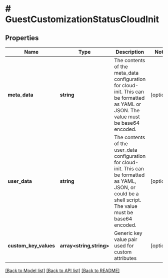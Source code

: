 # # GuestCustomizationStatusCloudInit

## Properties

Name | Type | Description | Notes
------------ | ------------- | ------------- | -------------
**meta_data** | **string** | The contents of the meta_data configuration for cloud-init. This can be formatted as YAML or JSON. The value must be base64 encoded. | [optional]
**user_data** | **string** | The contents of the user_data configuration for cloud-init. This can be formatted as YAML, JSON, or could be a shell script. The value must be base64 encoded. | [optional]
**custom_key_values** | **array<string,string>** | Generic key value pair used for custom attributes | [optional]

[[Back to Model list]](../../README.md#models) [[Back to API list]](../../README.md#endpoints) [[Back to README]](../../README.md)
